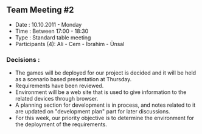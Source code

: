 ## Team Meeting #2 ##
  * Date : 10.10.2011 - Monday
  * Time : Between 17:00 - 18:30
  * Type : Standard table meeting
  * Participants (4): Ali - Cem - İbrahim - Ünsal
### Decisions : ###
  * The games will be deployed for our project is decided and it will be held as a scenario based presentation at Thursday.
  * Requirements have been reviewed.
  * Environment will be a web site that is used to give information to the related devices through browser.
  * A planning section for development is in process, and notes related to it are updated on "development plan" part for later discussions.
  * For this week, our priority objective is to determine the environment for the deployment of the requirements.